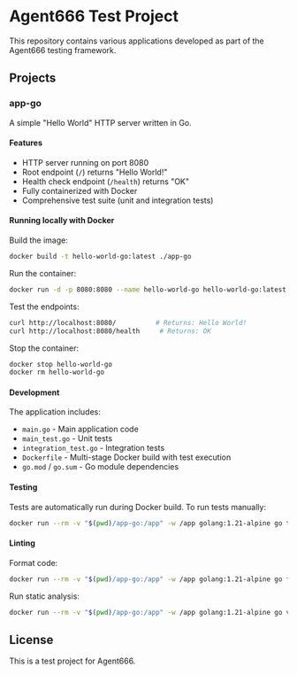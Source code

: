 # Agent666 Test Project

This repository contains various applications developed as part of the Agent666 testing framework.

## Projects

### app-go

A simple "Hello World" HTTP server written in Go.

#### Features
- HTTP server running on port 8080
- Root endpoint (`/`) returns "Hello World!"
- Health check endpoint (`/health`) returns "OK"
- Fully containerized with Docker
- Comprehensive test suite (unit and integration tests)

#### Running locally with Docker

Build the image:
```bash
docker build -t hello-world-go:latest ./app-go
```

Run the container:
```bash
docker run -d -p 8080:8080 --name hello-world-go hello-world-go:latest
```

Test the endpoints:
```bash
curl http://localhost:8080/          # Returns: Hello World!
curl http://localhost:8080/health     # Returns: OK
```

Stop the container:
```bash
docker stop hello-world-go
docker rm hello-world-go
```

#### Development

The application includes:
- `main.go` - Main application code
- `main_test.go` - Unit tests
- `integration_test.go` - Integration tests
- `Dockerfile` - Multi-stage Docker build with test execution
- `go.mod` / `go.sum` - Go module dependencies

#### Testing

Tests are automatically run during Docker build. To run tests manually:

```bash
docker run --rm -v "$(pwd)/app-go:/app" -w /app golang:1.21-alpine go test -v ./...
```

#### Linting

Format code:
```bash
docker run --rm -v "$(pwd)/app-go:/app" -w /app golang:1.21-alpine go fmt ./...
```

Run static analysis:
```bash
docker run --rm -v "$(pwd)/app-go:/app" -w /app golang:1.21-alpine go vet ./...
```

## License

This is a test project for Agent666.
